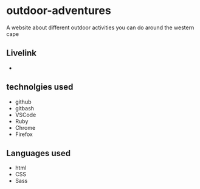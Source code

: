 # outdoor-adventures

A website about different outdoor activities you can do around the western cape

## Livelink

- 

## technolgies used

- github
- gitbash
- VSCode
- Ruby
- Chrome
- Firefox

## Languages used

- html
- CSS
- Sass


